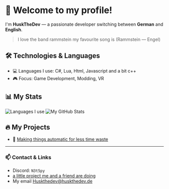 # 👋 Welcome to my profile!

I'm **HuskTheDev** — a passionate developer switching between **German** and **English**.  

> I love the band rammstein my favourite song is
> (Rammstein — Engel)

## 🛠️ Technologies & Languages
- 💻 Languages I use: C#, Lua, Html, Javascript and a bit c++
- 🎮 Focus: Game Development, Modding, VR

## 📊 My Stats

![Languages I use](https://github-readme-stats.vercel.app/api/top-langs/?username=Huskthedev&layout=compact&title_color=ff0000&text_color=ffffff&icon_color=ff0000&bg_color=000000&hide=html,css,python,c,c++,shaderlab,hlsl,java)
![My GitHub Stats](https://github-readme-stats.vercel.app/api?username=Huskthedev&show_icons=true&title_color=ff0000&text_color=ffffff&icon_color=ff0000&bg_color=000000&hide=issues)

## 🔥 My Projects
- 🚀 [Making things automatic for less time waste](#)

---

### 📫 Contact & Links
- Discord: `N3t5py`
- [a little project me and a friend are doing](http://Huskthedev.de)
- My email Huskthedev@huskthedev.de
